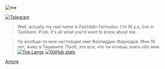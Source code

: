 ![me](https://i.imgur.com/MihSFHM.jpeg)

[![Telegram](Telegram)](https://t.me/the_farkhodov)

> Well, actually my real name is Fazliddin Farhodov. I'm 16 y.o, live in Tashkent. Prob, it's all what you'd want to know about me.



> Ну вообще-то мое настоящее имя Фазлиддин Фарходов. Мне 16 лет, живу в Ташкенте. Проб, это все, что ты хочешь знать обо мне. 
[![Top Langs](https://github-readme-stats.vercel.app/api/top-langs/?username=AmoreForever&show_icons=true&theme=dracula&border_radius=10&hide_border=true&hide_title=true&langs_count=3)](https://github.com/anuraghazra/github-readme-stats)
[![GitHub stats](https://github-readme-stats.vercel.app/api?username=AmoreForever&count_private=true&show_icons=true&theme=dracula&border_radius=10&hide_border=true&hide_title=true)](https://github.com/anuraghazra/github-readme-stats)

<a target="_blank" href="https://icons8.com/icon/112159/telegram-app">Amore</a>

